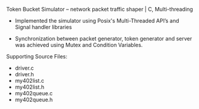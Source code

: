 Token Bucket Simulator – network packet traffic shaper | C, Multi-threading

* Implemented the simulator using Posix's Multi-Threaded API’s and Signal handler libraries 

* Synchronization between packet generator, token generator and server was achieved using Mutex and Condition Variables.

Supporting Source Files:

* driver.c
* driver.h
* my402list.c
* my402list.h
* my402queue.c
* my402queue.h
